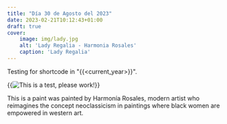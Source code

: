 ```yaml
---
title: "Día 30 de Agosto del 2023"
date: 2023-02-21T10:12:43+01:00
draft: true
cover:
    image: img/lady.jpg
    alt: 'Lady Regalia - Harmonia Rosales'
    caption: 'Lady Regalia'
---
```


Testing for shortcode in "{{<current_year>}}".

{{<img src="uploads/2023/lady.jpg" alt="This is a test, please work!">}}

This is a paint was painted by Harmonía Rosales,  modern artist who reimagines the concept neoclassicism in paintings where black women are empowered in western art.